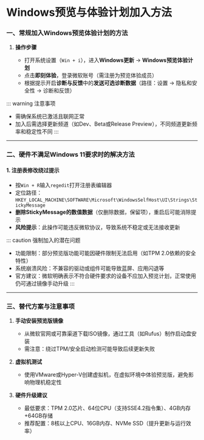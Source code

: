 # Windows预览与体验计划加入方法

### **一、常规加入Windows预览体验计划的方法**

1. **操作步骤**
   
   - 打开系统设置（`Win + i`），进入**Windows更新** → **Windows预览体验计划**
   - 点击**即刻体验**，登录微软账号（需注册为预览体验成员）
   - 根据提示开启**诊断与反馈**中的**发送可选诊断数据**（路径：设置 → 隐私和安全性 → 诊断和反馈）

::: warning 注意事项
   
   - 需确保系统已激活且联网正常
   - 加入后需选择更新频道（如Dev、Beta或Release Preview），不同频道更新频率和稳定性不同
:::
 
---

### **二、硬件不满足Windows 11要求时的解决方法**

#### 1. **注册表修改绕过提示**

- 按`Win + R`输入`regedit`打开注册表编辑器
- 定位路径：`HKEY_LOCAL_MACHINE\SOFTWARE\Microsoft\WindowsSelfHost\UI\Strings\StickyMessage`
- **删除StickyMessage的数值数据**（仅删除数据，保留项），重启后可能消除提示
- **风险提示**：此操作可能违反微软协议，导致系统不稳定或无法接收更新

::: caution 强制加入的潜在问题

- 功能限制：部分预览版功能可能因硬件限制无法启用（如TPM 2.0依赖的安全特性）
- 系统崩溃风险：不兼容的驱动或组件可能导致蓝屏、应用闪退等
- 官方建议：微软明确表示不符合硬件要求的设备不应加入预览计划，正常使用仍可通过镜像手动升级
:::

---

### **三、替代方案与注意事项**

1. **手动安装预览版镜像**
   
   - 从微软官网或可靠渠道下载ISO镜像，通过工具（如Rufus）制作启动盘安装
   - 需注意：绕过TPM/安全启动检测可能导致后续更新失败
2. **虚拟机测试**
   
   - 使用VMware或Hyper-V创建虚拟机，在虚拟环境中体验预览版，避免影响物理机稳定性
3. **硬件升级建议**
   
   - 最低要求：TPM 2.0芯片、64位CPU（支持SSE4.2指令集）、4GB内存+64GB存储
   - 推荐配置：8核以上CPU、16GB内存、NVMe SSD（提升更新与运行效率）

